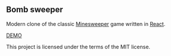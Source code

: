 ## Bomb sweeper

Modern clone of the classic [Minesweeper](https://en.wikipedia.org/wiki/Microsoft_Minesweeper) game written in [React](https://reactjs.org/).

[DEMO](https://blog.tamasboros.com/demos/bomb-sweeper/index.html)

This project is licensed under the terms of the MIT license.
